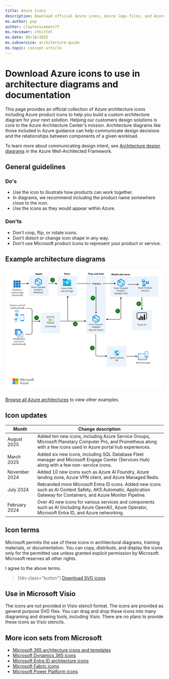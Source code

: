 ```yaml
---
title: Azure Icons
description: Download official Azure icons, Azure logo files, and Azure architecture icons to create clear, professional cloud diagrams.
ms.author: pnp
author: claytonsiemens77
ms.reviewer: chkittel
ms.date: 08/18/2025
ms.subservice: architecture-guide
ms.topic: concept-article
---
```


# Download Azure icons to use in architecture diagrams and documentation

This page provides an official collection of Azure architecture icons including Azure product icons to help you build a custom architecture diagram for your next solution. Helping our customers design solutions is core to the Azure Architecture Center's mission. Architecture diagrams like those included in Azure guidance can help communicate design decisions and the relationships between components of a given workload.

To learn more about communicating design intent, see [Architecture design diagrams](/azure/well-architected/architect-role/design-diagrams) in the Azure Well-Architected Framework.

## General guidelines

### Do's

- Use the icon to illustrate how products can work together.
- In diagrams, we recommend including the product name somewhere close to the icon.
- Use the icons as they would appear within Azure.

### Don'ts

- Don't crop, flip, or rotate icons.
- Don't distort or change icon shape in any way.
- Don't use Microsoft product icons to represent your product or service.

## Example architecture diagrams

![Diagram that uses Azure icons to show real-time analytics on big data architecture.](./images/real-time-analytics.png)

[Browse all Azure architectures](../browse/index.yml) to view other examples.

## Icon updates

|Month|Change description|
|--------------|--------------|
|August 2025|Added ten new icons, including Azure Service Groups, Microsoft Planetary Computer Pro, and Prometheus along with a few icons used in Azure portal hub experiences.|
|March 2025|Added six new icons, including SQL Database Fleet manager and Microsoft Engage Center (Services Hub) along with a few non-service icons.|
|November 2024|Added 10 new icons such as Azure AI Foundry, Azure landing zone, Azure VPN client, and Azure Managed Redis.|
|July 2024|Rebranded more Microsoft Entra ID icons. Added new icons such as AI Content Safety, AKS Automatic, Application Gateway for Containers, and Azure Monitor Pipeline.|
|February 2024|Over 40 new icons for various services and components such as AI (including Azure OpenAI), Azure Operator, Microsoft Entra ID, and Azure networking.|

## Icon terms

Microsoft permits the use of these icons in architectural diagrams, training materials, or documentation. You can copy, distribute, and display the icons only for the permitted use unless granted explicit permission by Microsoft. Microsoft reserves all other rights.

<div id="consent-checkbox">
I agree to the above terms.
</div>

 > [!div class="button"]
 > [Download SVG icons](https://arch-center.azureedge.net/icons/Azure_Public_Service_Icons_V22.zip)

## Use in Microsoft Visio

The icons are not provided in Visio stencil format. The icons are provided as general purpose SVG files. You can drag and drop these icons into many diagraming and drawing tools, including Visio. There are no plans to provide these icons as Visio stencils.

## More icon sets from Microsoft

- [Microsoft 365 architecture icons and templates](/microsoft-365/solutions/architecture-icons-templates)
- [Microsoft Dynamics 365 icons](/dynamics365/get-started/icons)
- [Microsoft Entra ID architecture icons](/entra/architecture/architecture-icons)
- [Microsoft Fabric icons](/fabric/fundamentals/icons)
- [Microsoft Power Platform icons](/power-platform/guidance/icons)
